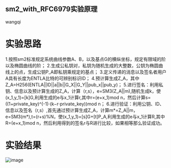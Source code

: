 ## sm2_with_RFC6979实验原理
wangqi
# 实验思路
1.按照sm2标准规定系统曲线参数A、B，以及基点G的横纵坐标，规定有限域的阶以及椭圆曲线的阶；
2.生成公私钥对，私钥为随机生成的大整数，公钥为椭圆曲线上的点，生成公钥P_A即私钥乘规定的基点；
3.定义传递的消息以及签名者用户A具有长度为ENTLA比特的可辨别标识ID；
4.预计算生成Z_A，其中Z_A=H256(ENTLA||ID||a||b||G_X||G_Y||pub_x||pub_y)；
5.进行签名：利用私钥、信息以及预计算生成的Z_A，计算（r,s），e=SM3(Z_A||m),随机生成k，使(x_1,y_1)=[k]G,利用生成的e与x_1计算r,其中r=(e+x_1)mod n，然后计算s=((1+private_key)^(-1)⋅(k−r⋅private_key))mod n；
6.进行验证：利用公钥、ID、信息以及签名（r,s）,首先通过预计算生成Z_A，计算m*=Z_A||m，e=SM3(m*),t=(r+s)%N，使(x_1,y_1)=[s]G+[t]P_A,利用生成的e与x_1计算R,其中R=(e+x_1)mod n，然后利用得到的签名r与R进行比较，如果相等那么验证成功。
# 实验结果
![image](https://user-images.githubusercontent.com/105595347/179397046-57592b45-608b-45ff-83ef-5be2fb1a45f2.png)
